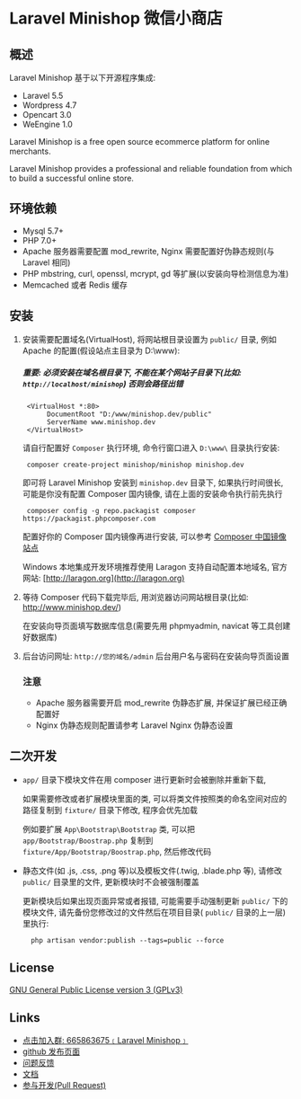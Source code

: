 # Laravel Minishop 微信小商店

## 概述

Laravel Minishop 基于以下开源程序集成:

* Laravel 5.5
* Wordpress 4.7
* Opencart 3.0
* WeEngine 1.0

Laravel Minishop is a free open source ecommerce platform for online merchants. 

Laravel Minishop provides a professional and reliable foundation from which to build a successful online store.

## 环境依赖

* Mysql 5.7+
* PHP 7.0+
* Apache 服务器需要配置 mod_rewrite, Nginx 需要配置好伪静态规则(与 Laravel 相同)
* PHP mbstring, curl, openssl, mcrypt, gd 等扩展(以安装向导检测信息为准)
* Memcached 或者 Redis 缓存

## 安装


1. 安装需要配置域名(VirtualHost), 将网站根目录设置为 `public/` 目录, 例如 Apache 的配置(假设站点主目录为 D:\www\):

    ##### **重要: 必须安装在域名根目录下, 不能在某个网站子目录下(比如: `http://localhost/minishop`) 否则会路径出错**

        <VirtualHost *:80>
             DocumentRoot "D:/www/minishop.dev/public"
             ServerName www.minishop.dev
        </VirtualHost>

    请自行配置好 `Composer` 执行环境, 命令行窗口进入 `D:\www\` 目录执行安装:

        composer create-project minishop/minishop minishop.dev
    
    即可将 Laravel Minishop 安装到 `minishop.dev` 目录下, 如果执行时间很长, 可能是你没有配置 Composer 国内镜像, 请在上面的安装命令执行前先执行

        composer config -g repo.packagist composer https://packagist.phpcomposer.com

    配置好你的 Composer 国内镜像再进行安装, 可以参考 [Composer 中国镜像站点](http://www.phpcomposer.com)
    
    Windows 本地集成开发环境推荐使用 Laragon 支持自动配置本地域名, 官方网站: [http://laragon.org](http://laragon.org)

2. 等待 Composer 代码下载完毕后, 用浏览器访问网站根目录(比如: http://www.minishop.dev/) 

    在安装向导页面填写数据库信息(需要先用 phpmyadmin, navicat 等工具创建好数据库)
    
3. 后台访问网址: `http://您的域名/admin` 后台用户名与密码在安装向导页面设置

    ### 注意
    
    * Apache 服务器需要开启 mod_rewrite 伪静态扩展, 并保证扩展已经正确配置好
    * Nginx 伪静态规则配置请参考 Laravel Nginx 伪静态设置
    
## 二次开发

- `app/` 目录下模块文件在用 composer 进行更新时会被删除并重新下载, 

    如果需要修改或者扩展模块里面的类, 可以将类文件按照类的命名空间对应的路径复制到 `fixture/` 目录下修改, 程序会优先加载
    
    例如要扩展 `App\Bootstrap\Bootstrap` 类, 可以把 `app/Bootstrap/Boostrap.php` 复制到 `fixture/App/Bootstrap/Boostrap.php`, 然后修改代码
    
- 静态文件(如 .js, .css, .png 等)以及模板文件(.twig, .blade.php 等), 请修改 `public/` 目录里的文件, 更新模块时不会被强制覆盖

    更新模块后如果出现页面异常或者报错, 可能需要手动强制更新 `public/` 下的模块文件, 请先备份您修改过的文件然后在项目目录( `public/` 目录的上一层)里执行:
    
        php artisan vendor:publish --tags=public --force 

## License

[GNU General Public License version 3 (GPLv3)](https://github.com/opencart/opencart/blob/master/license.txt)

## Links

- [点击加入群: 665863675﹝Laravel Minishop﹞](https://jq.qq.com/?_wv=1027&k=5qYJy7I)
- [github 发布页面](https://github.com/minishop/minishop)
- [问题反馈](https://github.com/minishop/minishop/issues)
- [文档](https://github.com/minishop/minishop/wiki)
- [参与开发(Pull Request)](https://github.com/minishop/minishop/pulls)

